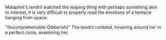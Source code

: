 Malaphet's tendril watched the leaping thing with perhaps something akin to interest, it is very difficult to properly read the emotions of a tentacle hanging from space.

"(Incomprehensible Gibberish)" The tendril rumbled, hovering around her in a perfect circle, examining her.